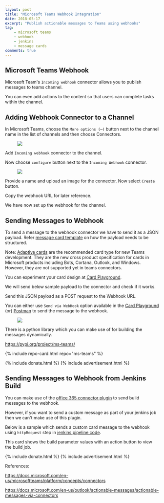 ```yaml
---
layout: post
title: "Microsoft Teams Webhook Integration"
date: 2018-05-17
excerpt: "Publish actionable messages to Teams using webhooks"
tag:
    - microsoft teams
    - webhook
    - jenkins
    - message cards
comments: true
---
```


## Microsoft Teams Webhook

Microsoft Team's `Incoming webhook` connector allows you to publish messages to teams channel.

You can even add actions to the content so that users can complete tasks within the channel.

## Adding Webhook Connector to a Channel

In Microsoft Teams, choose the `More options (⋯)` button next to the channel name in the list of channels and then choose Connectors.

<figure>
	<a href="{{ site.url }}/assets/img/2018/05/webhook-connector.png"><img src="{{ site.url }}/assets/img/2018/05/webhook-connector.png"></a>
</figure>

Add `Incoming webhook` connector to the channel.

Now choose `configure` button next to the `Incoming Webhook` connector.

<figure>
	<a href="{{ site.url }}/assets/img/2018/05/incoming-webhook.png"><img src="{{ site.url }}/assets/img/2018/05/incoming-webhook.png"></a>
</figure>

Provide a name and upload an image for the connector. Now select `Create` button.

Copy the webhook URL for later reference.

We have now set up the webhook for the channel.

## Sending Messages to Webhook

To send a message to the webhook connector we have to send it as a JSON payload. Refer [message card template](https://docs.microsoft.com/en-us/outlook/actionable-messages/message-card-reference) on how the payload needs to be structured.

Note: [Adaptive cards](https://docs.microsoft.com/en-us/outlook/actionable-messages/adaptive-card) are the recommended card type for new Teams development. They are the new cross product specification for cards in Microsoft products including Bots, Cortana, Outlook, and Windows. However, they are not supported yet in teams connectors.

You can experiment your card design at [Card Playground](https://messagecardplayground.azurewebsites.net/).

We will send below sample payload to the connector and check if it works.

<script src="https://gist.github.com/HarshadRanganathan/5c169170e6d883f58d0af109773ea56b.js"></script>

Send this JSON payload as a POST request to the Webhook URL.

You can either use `Send via WebHook` option available in the [Card Playground](https://messagecardplayground.azurewebsites.net/) (or) [Postman](https://docs.microsoft.com/en-us/outlook/actionable-messages/actionable-messages-via-connectors#send-the-message) to send the message to the webhook.

<figure>
	<a href="{{ site.url }}/assets/img/2018/05/webhook-message.png"><img src="{{ site.url }}/assets/img/2018/05/webhook-message.png"></a>
</figure>

There is a python library which you can make use of for building the messages dynamically.

<https://pypi.org/project/ms-teams/>

{% include repo-card.html repo="ms-teams" %}

{% include donate.html %}
{% include advertisement.html %}

## Sending Messages to Webhook from Jenkins Build

You can make use of the [office 365 connector plugin](https://wiki.jenkins.io/display/JENKINS/Office+365+Connector+Plugin) to send build messages to the webhook.

However, if you want to send a custom message as part of your jenkins job then we can't make use of this plugin.

Below is a sample which sends a custom card message to the webhook using `httpRequest` step in [jenkins pipeline code](https://rharshad.com/jenkins-pipeline-as-code/).

<script src="https://gist.github.com/HarshadRanganathan/adfcb576ff8509220a46a398932211bc.js"></script>

This card shows the build parameter values with an action button to view the build job.

{% include donate.html %}
{% include advertisement.html %}

References:

<https://docs.microsoft.com/en-us/microsoftteams/platform/concepts/connectors>

<https://docs.microsoft.com/en-us/outlook/actionable-messages/actionable-messages-via-connectors>
